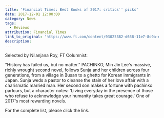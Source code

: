 ```yaml
---
title: 'Financial Times: Best Books of 2017: critics'' picks'
date: 2017-12-01 12:00:00
category: News
tags:
  - Reviews
attribution: Financial Times
link_to_original: 'https://www.ft.com/content/03025382-d638-11e7-8c9a-d9c0a5c8d5c9'
description:
---
```



Selected by Nilanjana Roy, FT Columnist:

"History has failed us, but no matter." PACHINKO, Min Jin Lee's massive, richly wrought second novel, follows Sunja and her children across four generations, from a village in Busan to a ghetto for Korean immigrants in Japan. Sunja weds a pastor to cleanse the stain of her love affair with a charismatic married man. Her second son makes a fortune with pachinko parlours, but a character notes: 'Living everyday in the presence of those who refuse to acknowledge your humanity takes great courage.' One of 2017's most rewarding novels.

For the complete list, please click the link.
